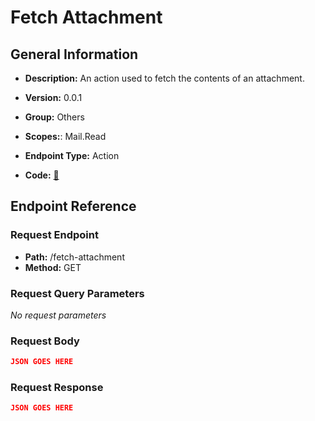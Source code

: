 # Fetch Attachment

## General Information

- **Description:** An action used to fetch the contents of an attachment.

- **Version:** 0.0.1
- **Group:** Others
- **Scopes:**: Mail.Read
- **Endpoint Type:** Action
- **Code:** [🔗](https://github.com/NangoHQ/integration-templates/tree/main/integrations/outlook/actions/fetch-attachment.ts)

## Endpoint Reference

### Request Endpoint

- **Path:** /fetch-attachment
- **Method:** GET

### Request Query Parameters

_No request parameters_

### Request Body

```json
JSON GOES HERE
```

### Request Response

```json
JSON GOES HERE
```

